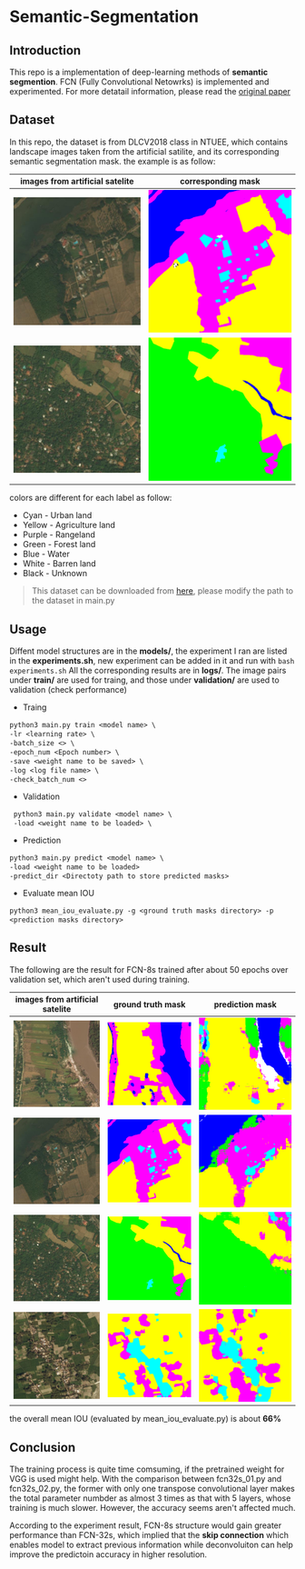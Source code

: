 # Semantic-Segmentation

## Introduction
  This repo is a implementation of deep-learning methods of **semantic segmention**. FCN (Fully Convolutional Netowrks) is implemented and experimented. For more detatail information, please read the [original paper](https://people.eecs.berkeley.edu/~jonlong/long_shelhamer_fcn.pdf)

## Dataset
  In this repo, the dataset is from DLCV2018 class in NTUEE, which contains landscape images taken from the artificial satilite, and its corresponding semantic segmentation mask.
  the example is as follow:

  images from artificial satelite | corresponding mask 
  ------------------------------- | ------------------
  ![](images/valid/0010_sat.jpg)  | ![](images/valid/0010_mask.png)
  ![](images/valid/0128_sat.jpg)  | ![](images/valid/0128_mask.png)

  colors are different for each label as follow:
  * Cyan   - Urban land
  * Yellow - Agriculture land
  * Purple - Rangeland
  * Green  - Forest land
  * Blue   - Water
  * White  - Barren land
  * Black  - Unknown

>  This dataset can be downloaded from [here](https://drive.google.com/file/d/1ak9l3AhY5ECLwCymaQ_kimoHcTKjUKf_/view?usp=sharing), please modify the path to the dataset in main.py

## Usage
  Diffent model structures are in the **models/**, the experiment I ran are listed in the **experiments.sh**, new experiment can be added in it and run with ```bash experiments.sh```
  All the corresponding results are in **logs/**.
  The image pairs under **train/** are used for traing, and those under  **validation/** are used to validation (check performance)

  * Traing 
  ```
  python3 main.py train <model name> \
  -lr <learning rate> \
  -batch_size <> \
  -epoch_num <Epoch number> \
  -save <weight name to be saved> \
  -log <log file name> \
  -check_batch_num <>
  ```
  * Validation
  ```
   python3 main.py validate <model name> \
   -load <weight name to be loaded> \
  ```
  * Prediction
  ```
  python3 main.py predict <model name> \
  -load <weight name to be loaded>
  -predict_dir <Directoty path to store predicted masks>
  ```
  * Evaluate mean IOU 
  ```
  python3 mean_iou_evaluate.py -g <ground truth masks directory> -p <prediction masks directory>
  ```

## Result 

The following are the result for FCN-8s trained after about 50 epochs
over validation set, which aren't used during training.

images from artificial satelite | ground truth mask  | prediction mask
------------------------------- | ------------------ | ----------------
![](images/valid/0008_sat.jpg) | ![](images/valid/0008_mask.png) | ![](images/pred/0008_mask.png)
![](images/valid/0010_sat.jpg) | ![](images/valid/0010_mask.png) | ![](images/pred/0010_mask.png)
![](images/valid/0128_sat.jpg) | ![](images/valid/0128_mask.png) | ![](images/pred/0128_mask.png)
![](images/valid/0176_sat.jpg) | ![](images/valid/0176_mask.png) | ![](images/pred/0176_mask.png)

the overall mean IOU (evaluated by mean_iou_evaluate.py) is about **66%**

## Conclusion

The training process is quite time comsuming, if the pretrained weight for VGG is used might help.
With the comparison between fcn32s_01.py and fcn32s_02.py, the former with only one transpose convolutional layer 
makes the total parameter numbder as almost 3 times as that with 5 layers, whose training is much slower.
However, the accuracy seems aren't affected much.

According to the experiment result, FCN-8s structure would gain greater performance than FCN-32s, which implied
that the **skip connection** which enables model to extract previous information while deconvoluiton can help
improve the predictoin accuracy in higher resolution.
